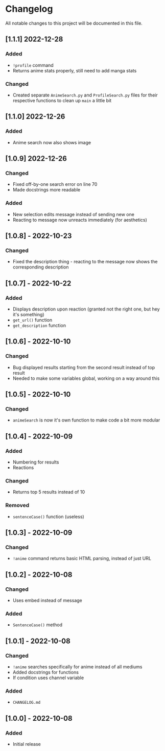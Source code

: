 # Changelog
All notable changes to this project will be documented in this file.

## [1.1.1] 2022-12-28
### Added
- `!profile` command
- Returns anime stats properly, still need to add manga stats

### Changed
- Created separate `AnimeSearch.py` and `ProfileSearch.py` files for their respective functions to clean up `main` a little bit

## [1.1.0] 2022-12-26
### Added
- Anime search now also shows image

## [1.0.9] 2022-12-26
### Changed
- Fixed off-by-one search error on line 70
- Made docstrings more readable

### Added
- New selection edits message instead of sending new one
- Reacting to message now unreacts immediately (for aesthetics)

## [1.0.8] - 2022-10-23
### Changed
- Fixed the description thing - reacting to the message now shows the corresponding description

## [1.0.7] - 2022-10-22
### Added
- Displays description upon reaction (granted not the right one, but hey it's something)
- `get_url()` function
- `get_description` function

## [1.0.6] - 2022-10-10
### Changed
- Bug displayed results starting from the second result instead of top result
- Needed to make some variables global, working on a way around this

## [1.0.5] - 2022-10-10
### Changed
- `animeSearch` is now it's own function to make code a bit more modular

## [1.0.4] - 2022-10-09
### Added
- Numbering for results
- Reactions

### Changed
- Returns top 5 results instead of 10

### Removed
- `sentenceCase()` function (useless)

## [1.0.3] - 2022-10-09
### Changed
- `!anime` command returns basic HTML parsing, instead of just URL


## [1.0.2] - 2022-10-08
### Changed
- Uses embed instead of message

### Added
- `SentenceCase()` method

## [1.0.1] - 2022-10-08
### Changed
- `!anime` searches specifically for anime instead of all mediums
- Added docstrings for functions
- If condition uses channel variable

### Added
- `CHANGELOG.md`

## [1.0.0] - 2022-10-08
### Added
- Initial release